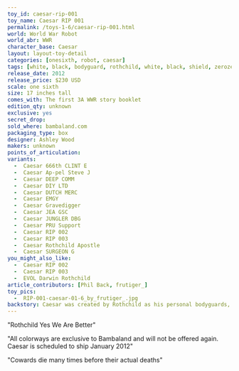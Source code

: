 ```yaml
---
toy_id: caesar-rip-001
toy_name: Caesar RIP 001
permalink: /toys-1-6/caesar-rip-001.html
world: World War Robot
world_abr: WWR
character_base: Caesar
layout: layout-toy-detail
categories: [onesixth, robot, caesar]
tags: [white, black, bodyguard, rothchild, white, black, shield, zerozeroone, 3avox]
release_date: 2012
release_price: $230 USD
scale: one sixth
size: 17 inches tall
comes_with: The first 3A WWR story booklet
edition_qty: unknown
exclusive: yes
secret_drop:
sold_where: bambaland.com
packaging_type: box
designer: Ashley Wood
makers: unknown
points_of_articulation:
variants: 
  -  Caesar 666th CLINT E
  -  Caesar Ap-pel Steve J
  -  Caesar DEEP COMM
  -  Caesar DIY LTD
  -  Caesar DUTCH MERC
  -  Caesar EMGY
  -  Caesar Gravedigger
  -  Caesar JEA GSC
  -  Caesar JUNGLER DBG
  -  Caesar PRU Support
  -  Caesar RIP 002
  -  Caesar RIP 003
  -  Caesar Rothchild Apostle
  -  Caesar SURGEON G
you_might_also_like:
  -  Caesar RIP 002
  -  Caesar RIP 003
  -  EVOL Darwin Rothchild
article_contributors: [Phil Back, frutiger_]
toy_pics: 
  -  RIP-001-caesar-01-6_by_frutiger_.jpg
backstory: Caesar was created by Rothchild as his personal bodyguards, after he survived the failed attempt on his life by the Dirty Deed Squad of 12 Berties, sent from Earth.
---
```

"Rothchild Yes We Are Better"

"All colorways are exclusive to Bambaland and will not be offered again. Caesar is scheduled to ship January 2012"

"Cowards die many times before their actual deaths"